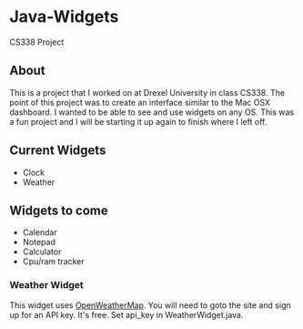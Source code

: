 # Java-Widgets

CS338 Project

## About
This is a project that I worked on at Drexel University in class CS338. The point of this project was to create an interface similar to the Mac OSX dashboard. I wanted to be able to see and use widgets on any OS. This was a fun project and I will be starting it up again to finish where I left off.

## Current Widgets
* Clock
* Weather

## Widgets to come
* Calendar
* Notepad
* Calculator
* Cpu/ram tracker

### Weather Widget
This widget uses [OpenWeatherMap](http://openweathermap.org/). You will need to goto the site and sign up for an API key. It's free. Set api_key in WeatherWidget.java.




